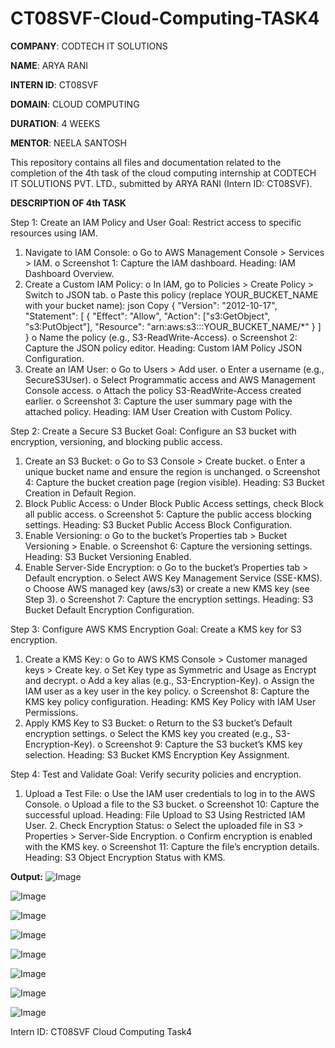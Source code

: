 # CT08SVF-Cloud-Computing-TASK4

**COMPANY**: CODTECH IT SOLUTIONS

**NAME**: ARYA RANI

**INTERN ID**: CT08SVF

**DOMAIN**: CLOUD COMPUTING

**DURATION**: 4 WEEKS

**MENTOR**: NEELA SANTOSH 

This repository contains all files and documentation related to the completion of the 4th task of the cloud computing internship at CODTECH IT SOLUTIONS PVT. LTD., submitted by ARYA RANI (Intern ID: CT08SVF).

**DESCRIPTION OF 4th TASK**

Step 1: Create an IAM Policy and User
Goal: Restrict access to specific resources using IAM.
  1.	Navigate to IAM Console:
      o	Go to AWS Management Console > Services > IAM.
      o	Screenshot 1: Capture the IAM dashboard.
      Heading: IAM Dashboard Overview.
  2.	Create a Custom IAM Policy:
      o	In IAM, go to Policies > Create Policy > Switch to JSON tab.
      o	Paste this policy (replace YOUR_BUCKET_NAME with your bucket name):
json
Copy
{
  "Version": "2012-10-17",
  "Statement": [
    {
      "Effect": "Allow",
      "Action": ["s3:GetObject", "s3:PutObject"],
      "Resource": "arn:aws:s3:::YOUR_BUCKET_NAME/*"
    }
  ]
}
    o	Name the policy (e.g., S3-ReadWrite-Access).
    o	Screenshot 2: Capture the JSON policy editor.
    Heading: Custom IAM Policy JSON Configuration.
  3.	Create an IAM User:
    o	Go to Users > Add user.
    o	Enter a username (e.g., SecureS3User).
    o	Select Programmatic access and AWS Management Console access.
    o	Attach the policy S3-ReadWrite-Access created earlier.
    o	Screenshot 3: Capture the user summary page with the attached policy.
    Heading: IAM User Creation with Custom Policy.

Step 2: Create a Secure S3 Bucket
Goal: Configure an S3 bucket with encryption, versioning, and blocking public access.
  1.	Create an S3 Bucket:
    o	Go to S3 Console > Create bucket.
    o	Enter a unique bucket name and ensure the region is unchanged.
    o	Screenshot 4: Capture the bucket creation page (region visible).
    Heading: S3 Bucket Creation in Default Region.
  2.	Block Public Access:
    o	Under Block Public Access settings, check Block all public access.
    o	Screenshot 5: Capture the public access blocking settings.
    Heading: S3 Bucket Public Access Block Configuration.
  3.	Enable Versioning:
    o	Go to the bucket’s Properties tab > Bucket Versioning > Enable.
    o	Screenshot 6: Capture the versioning settings.
    Heading: S3 Bucket Versioning Enabled.
  4.	Enable Server-Side Encryption:
    o	Go to the bucket’s Properties tab > Default encryption.
    o	Select AWS Key Management Service (SSE-KMS).
    o	Choose AWS managed key (aws/s3) or create a new KMS key (see Step 3).
    o	Screenshot 7: Capture the encryption settings.
    Heading: S3 Bucket Default Encryption Configuration.

Step 3: Configure AWS KMS Encryption
Goal: Create a KMS key for S3 encryption.
  1.	Create a KMS Key:
    o	Go to AWS KMS Console > Customer managed keys > Create key.
    o	Set Key type as Symmetric and Usage as Encrypt and decrypt.
    o	Add a key alias (e.g., S3-Encryption-Key).
    o	Assign the IAM user as a key user in the key policy.
    o	Screenshot 8: Capture the KMS key policy configuration.
    Heading: KMS Key Policy with IAM User Permissions.
  2.	Apply KMS Key to S3 Bucket:
    o	Return to the S3 bucket’s Default encryption settings.
    o	Select the KMS key you created (e.g., S3-Encryption-Key).
    o	Screenshot 9: Capture the S3 bucket’s KMS key selection.
    Heading: S3 Bucket KMS Encryption Key Assignment.

Step 4: Test and Validate
Goal: Verify security policies and encryption.
  1.	Upload a Test File:
    o	Use the IAM user credentials to log in to the AWS Console.
    o	Upload a file to the S3 bucket.
    o	Screenshot 10: Capture the successful upload.
    Heading: File Upload to S3 Using Restricted IAM User.
    2.	Check Encryption Status:
    o	Select the uploaded file in S3 > Properties > Server-Side Encryption.
    o	Confirm encryption is enabled with the KMS key.
    o	Screenshot 11: Capture the file’s encryption details.
    Heading: S3 Object Encryption Status with KMS.

**Output:**
![Image](https://github.com/user-attachments/assets/3f396a1e-bda8-4265-aa6d-f719cfbca602)

![Image](https://github.com/user-attachments/assets/5d4bab10-8187-496b-aeaa-7d55cdf1f7cd)

![Image](https://github.com/user-attachments/assets/9e293884-c063-4165-b61e-6d4febf3a0f2)

![Image](https://github.com/user-attachments/assets/7468009d-1198-4ce8-9ba3-24257ec52cb5)

![Image](https://github.com/user-attachments/assets/be246475-426d-4862-a3db-2da94fa5c54d)

![Image](https://github.com/user-attachments/assets/33a5c319-21f0-4446-921c-4a1e6e2463fa)

![Image](https://github.com/user-attachments/assets/740b5862-ce32-4ced-b087-0ed77b99bf8a)

![Image](https://github.com/user-attachments/assets/a54a451c-592b-43a1-b0ff-ff418a788185)







Intern ID: CT08SVF Cloud Computing Task4

